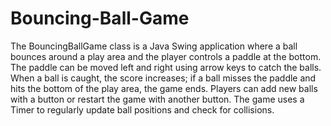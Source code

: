 # Bouncing-Ball-Game
The BouncingBallGame class is a Java Swing application where a ball bounces around a play area and the player controls a paddle at the bottom. The paddle can be moved left and right using arrow keys to catch the balls. When a ball is caught, the score increases; if a ball misses the paddle and hits the bottom of the play area, the game ends. Players can add new balls with a button or restart the game with another button. The game uses a Timer to regularly update ball positions and check for collisions.
